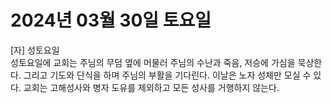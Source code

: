 # 2024년 03월 30일 토요일

[자] 성토요일  
성토요일에 교회는 주님의 무덤 옆에 머물러 주님의 수난과 죽음, 저승에 가심을 묵상한다. 그리고 기도와 단식을 하며 주님의 부활을 기다린다.
이날은 노자 성체만 모실 수 있다.
교회는 고해성사와 병자 도유를 제외하고 모든 성사를 거행하지 않는다.
